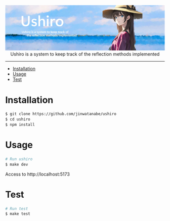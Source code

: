<div><img src="./docs/images/main.jpg" /></div>

<div align="center">Ushiro is a system to keep track of the reflection methods implemented</div>

---

- [Installation](#installation)
- [Usage](#usage)
- [Test](#test)

# Installation

```bash
$ git clone https://github.com/jinwatanabe/ushiro
$ cd ushiro
$ npm install
```

# Usage

```bash
# Run ushiro
$ make dev
```

Access to http://localhost:5173

# Test

```bash
# Run test
$ make test
```
